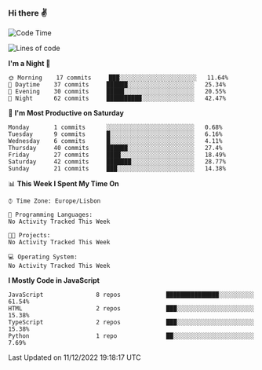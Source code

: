 ### Hi there :v:

<!--
**eusebioaddsilva/eusebioaddsilva** is a ✨ _special_ ✨ repository because its `README.md` (this file) appears on your GitHub profile.

<!--START_SECTION:waka-->
![Code Time](http://img.shields.io/badge/Code%20Time-35%20hrs%2012%20mins-blue)

![Lines of code](https://img.shields.io/badge/From%20Hello%20World%20I%27ve%20Written-643%20Thousand%20lines%20of%20code-blue)

**I'm a Night 🦉** 

```text
🌞 Morning    17 commits     ███░░░░░░░░░░░░░░░░░░░░░░   11.64% 
🌆 Daytime    37 commits     ██████░░░░░░░░░░░░░░░░░░░   25.34% 
🌃 Evening    30 commits     █████░░░░░░░░░░░░░░░░░░░░   20.55% 
🌙 Night      62 commits     ██████████░░░░░░░░░░░░░░░   42.47%

```
📅 **I'm Most Productive on Saturday** 

```text
Monday       1 commits      ░░░░░░░░░░░░░░░░░░░░░░░░░   0.68% 
Tuesday      9 commits      █░░░░░░░░░░░░░░░░░░░░░░░░   6.16% 
Wednesday    6 commits      █░░░░░░░░░░░░░░░░░░░░░░░░   4.11% 
Thursday     40 commits     ██████░░░░░░░░░░░░░░░░░░░   27.4% 
Friday       27 commits     ████░░░░░░░░░░░░░░░░░░░░░   18.49% 
Saturday     42 commits     ███████░░░░░░░░░░░░░░░░░░   28.77% 
Sunday       21 commits     ███░░░░░░░░░░░░░░░░░░░░░░   14.38%

```


📊 **This Week I Spent My Time On** 

```text
⌚︎ Time Zone: Europe/Lisbon

💬 Programming Languages: 
No Activity Tracked This Week

🐱‍💻 Projects: 
No Activity Tracked This Week

💻 Operating System: 
No Activity Tracked This Week

```

**I Mostly Code in JavaScript** 

```text
JavaScript               8 repos             ███████████████░░░░░░░░░░   61.54% 
HTML                     2 repos             ███░░░░░░░░░░░░░░░░░░░░░░   15.38% 
TypeScript               2 repos             ███░░░░░░░░░░░░░░░░░░░░░░   15.38% 
Python                   1 repo              ██░░░░░░░░░░░░░░░░░░░░░░░   7.69%

```



 Last Updated on 11/12/2022 19:18:17 UTC
<!--END_SECTION:waka-->
